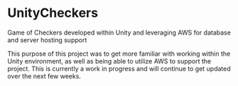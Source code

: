 # UnityCheckers
Game of Checkers developed within Unity and leveraging AWS for database and server hosting support

This purpose of this project was to get more familiar with working within the Unity environment, as well as being able to utilize AWS to support the project. This is currently a work in progress and will continue to get updated over the next few weeks.
